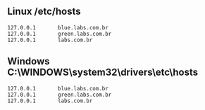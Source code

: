 ## Linux /etc/hosts

```
127.0.0.1       blue.labs.com.br
127.0.0.1       green.labs.com.br
127.0.0.1       labs.com.br
```

## Windows C:\WINDOWS\system32\drivers\etc\hosts

```
127.0.0.1       blue.labs.com.br
127.0.0.1       green.labs.com.br
127.0.0.1       labs.com.br
```
